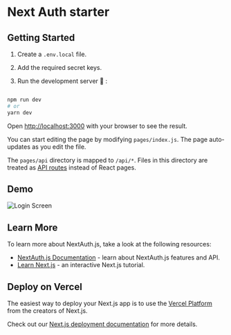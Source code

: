 # Next Auth starter

## Getting Started

1. Create a ```.env.local``` file.
2. Add the required secret keys.

3. Run the development server 🎉 :

```bash

npm run dev
# or
yarn dev
```

Open [http://localhost:3000](http://localhost:3000) with your browser to see the result.

You can start editing the page by modifying `pages/index.js`. The page auto-updates as you edit the file.



The `pages/api` directory is mapped to `/api/*`. Files in this directory are treated as [API routes](https://nextjs.org/docs/api-routes/introduction) instead of React pages.

## Demo
![Login Screen](https://res.cloudinary.com/dhunsqg4j/image/upload/v1625734045/Screenshot_2021-07-08_at_2.11.40_PM_alz9nm.png)

## Learn More

To learn more about NextAuth.js, take a look at the following resources:

- [NextAuth.js Documentation](https://next-auth.js.org/) - learn about NextAuth.js features and API.
- [Learn Next.js](https://nextjs.org/learn) - an interactive Next.js tutorial.



## Deploy on Vercel

The easiest way to deploy your Next.js app is to use the [Vercel Platform](https://vercel.com/new?utm_medium=default-template&filter=next.js&utm_source=create-next-app&utm_campaign=create-next-app-readme) from the creators of Next.js.

Check out our [Next.js deployment documentation](https://nextjs.org/docs/deployment) for more details.
